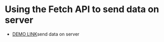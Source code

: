 # Using the Fetch API to send data on server

- [DEMO LINK](https://ermolenkogit.github.io/js_using-fetch-api-post-data/index)send data on server